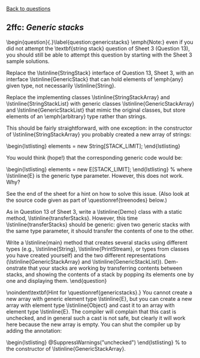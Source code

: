 [Back to questions](../README.md)

## 2ffc: *Generic stacks*

\begin{question}{.}\label{question:genericstacks} \emph{Note:} even if you did not attempt the \textbf{string stack} question
of Sheet 3 (Question 13), you should still be able to attempt this question by starting with the Sheet 3 sample solutions.

Replace the \lstinline{StringStack} interface of Question 13, Sheet 3, with an interface \lstinline{GenericStack}
that can hold elements of \emph{any} given type, not necessarily \lstinline{String}.

Replace the implementing classes \lstinline{StringStackArray} and \lstinline{StringStackList} with generic classes
\lstinline{GenericStackArray} and \lstinline{GenericStackList} that mimic the original classes, but store elements
of an \emph{arbitrary} type rather than strings.

This should be fairly straightforward, with one exception: in the constructor of \lstinline{StringStackArray} you probably created
a new array of strings:

\begin{lstlisting}
elements = new String[STACK_LIMIT];
\end{lstlisting}

You would think (hope!) that the corresponding generic code would be:

\begin{lstlisting}
elements = new E[STACK_LIMIT];
\end{lstlisting}
%
where \lstinline{E} is the generic type parameter.  However, this does not work.  Why?

See the end of the sheet for a hint on how to solve this issue.  (Also look at the source code
given as part of \questionref{treenodes} below.)

As in Question 13 of Sheet 3, write a \lstinline{Demo} class with a static method, \lstinline{transferStacks}.
However, this time \lstinline{transferStacks} should be generic: given two generic stacks with the same type
parameter, it should transfer the contents of one to the other.

Write a \lstinline{main} method that creates several stacks using different types (e.g., \lstinline{String},
\lstinline{PrintStream}, or types from classes you have created yourself) and the two different representations
(\lstinline{GenericStackArray} and \lstinline{GenericStackList}).  Dem-onstrate that your stacks are working
by transferring contents between stacks, and showing the contents of a stack by popping its elements one
by one and displaying them.
\end{question}


\noindent\textbf{Hint for \questionref{genericstacks}.}  You cannot create a new array with generic element type \lstinline{E}, but you
can create a new array with element type \lstinline{Object} and cast it to an array with element type \lstinline{E}.  The compiler will
complain that this cast is unchecked, and in general such a cast is not safe, but clearly it will work here because the new array is
empty.  You can shut the compiler up by adding the annotation:

\begin{lstlisting}
@SuppressWarnings("unchecked")
\end{lstlisting}
%
to the constructor of \lstinline{GenericStackArray}.
